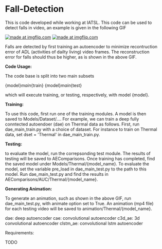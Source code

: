 # Fall-Detection

This is code developed while working at IATSL. This code can be used to detect falls in video, an example is given in the following GIF

<a href="https://imgflip.com/gif/2fxwmj"><img src="https://i.imgflip.com/2fxwmj.gif" title="made at imgflip.com"/></a> <a href="https://imgflip.com/gif/2fxxpd"><img src="https://i.imgflip.com/2fxxpd.gif" title="made at imgflip.com"/></a>



Falls are detected by first training an autoencoder to minimize recontruction error of ADL (activities of dailty living) video frames. The reconstruction error for falls should thus be higher, as is shown in the above GIF.


**Code Usage:**

The code base is split into two main subsets

{model}_main_{train}
{model}_main_{test}

which will execute training, or testing, respectively, with model {model}. 

**Training:**

To use this code, first run one of the training modules. A model is then saved to Models/Dataset/....
For example, we can train a deep fully conntected autoendoer (dae) on Thermal data as follows. First, run dae_main_train.py with a choice of dataset. For instance to train on Thermal data, set dset = 'Thermal' in dae_main_train.py.

**Testing:**

to evaluate the model, run the correpsonding test module. The results of testing will be saved to AEComparisons. Once training has completed, find the saved model under Models/Thermal/{model_name}. To evaluate the model, set the variable pre_load in dae_main_test.py to the path to this model. Run dae_main_test.py and find the results in AEComparisons/AUC/Thermal/{model_name}.

**Generating Animation:**

To generate an animation, such as shown in the above GIF, run dae_main_test.py, with animate option set to True. An animation (mp4 file) for each testing video will be saved to animation/Thermal/{model_name}.


dae: deep autoencoder
cae: convolutional autoencoder
c3d_ae: 3d convolutional autoencoder
clstm_ae: convolutional lstm autoencoder

Requirements:

TODO

